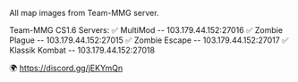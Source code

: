 All map images from Team-MMG server.

Team-MMG CS1.6 Servers:
✅ MultiMod -- 103.179.44.152:27016
✅ Zombie Plague -- 103.179.44.152:27015
✅ Zombie Escape -- 103.179.44.152:27017
✅ Klassik Kombat -- 103.179.44.152:27018

🌍 https://discord.gg/jEKYmQn
